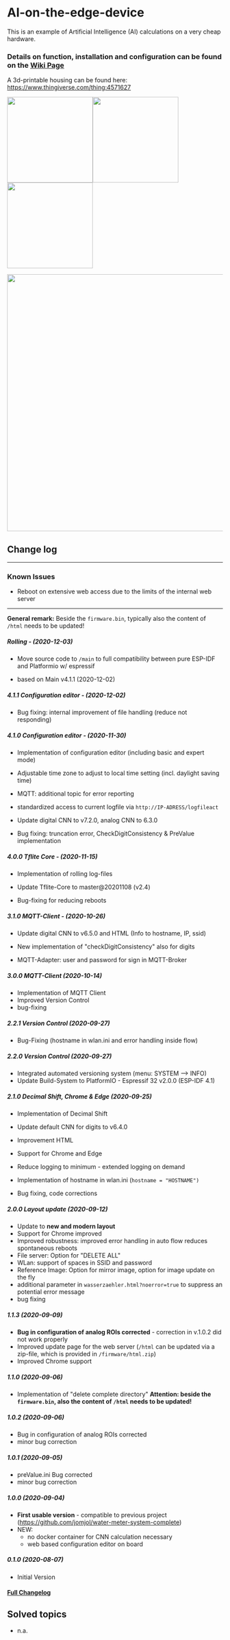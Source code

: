 # AI-on-the-edge-device

This is an example of Artificial Intelligence (AI) calculations on a very cheap hardware.

### Details on **function**, **installation** and **configuration** can be found on the **[Wiki Page](https://github.com/jomjol/AI-on-the-edge-device/wiki)**

A 3d-printable housing can be found here: https://www.thingiverse.com/thing:4571627

<img src="https://raw.githubusercontent.com/jomjol/AI-on-the-edge-device/master/images/watermeter_all.jpg" width="200"><img src="https://raw.githubusercontent.com/jomjol/AI-on-the-edge-device/master/images/main.jpg" width="200"><img src="https://raw.githubusercontent.com/jomjol/AI-on-the-edge-device/master/images/size.png" width="200"> 

<img src="https://raw.githubusercontent.com/jomjol/AI-on-the-edge-device/master/images/watermeter.jpg" width="600"> 




## Change log

------

### Known Issues

* Reboot on extensive web access due to the limits of the internal web server

------

**General remark:** Beside the `firmware.bin`, typically also the content of `/html` needs to be updated!

##### Rolling - (2020-12-03)

* Move source code to `/main` to full compatibility between pure ESP-IDF and Platformio w/ espressif

* based on Main v4.1.1 (2020-12-02)

  

##### 4.1.1 Configuration editor - (2020-12-02)

* Bug fixing: internal improvement of file handling (reduce not responding)

  

##### 4.1.0 Configuration editor - (2020-11-30)

* Implementation of configuration editor (including basic and expert mode)

* Adjustable time zone to adjust to local time setting (incl. daylight saving time)

* MQTT: additional topic for error reporting

* standardized access to current logfile via `http://IP-ADRESS/logfileact`

* Update digital CNN to v7.2.0, analog CNN to 6.3.0

* Bug fixing: truncation error,  CheckDigitConsistency & PreValue implementation

  


##### 4.0.0 Tflite Core - (2020-11-15)
* Implementation of rolling log-files

* Update Tflite-Core to master@20201108 (v2.4)

* Bug-fixing for reducing reboots
  
  

##### 3.1.0 MQTT-Client - (2020-10-26)

* Update digital CNN to v6.5.0 and HTML (Info to hostname, IP, ssid)

* New implementation of "checkDigitConsistency" also for digits
* MQTT-Adapter: user and password for sign in MQTT-Broker

##### 3.0.0 MQTT-Client  (2020-10-14)

* Implementation of MQTT Client
* Improved Version Control
* bug-fixing



##### 2.2.1 Version Control  (2020-09-27)

* Bug-Fixing (hostname in wlan.ini and error handling inside flow)
  


##### 2.2.0 Version Control  (2020-09-27)

* Integrated automated versioning system (menu: SYSTEM --> INFO)
* Update Build-System to PlatformIO - Espressif 32 v2.0.0 (ESP-IDF 4.1)


##### 2.1.0 Decimal Shift, Chrome & Edge  (2020-09-25)

* Implementation of Decimal Shift

* Update default CNN for digits to v6.4.0

* Improvement HTML

* Support for Chrome and Edge

* Reduce logging to minimum - extended logging on demand

* Implementation of hostname in wlan.ini (`hostname = "HOSTNAME")`

* Bug fixing, code corrections


##### 2.0.0 Layout update  (2020-09-12)

  * Update to **new and modern layout**
  * Support for Chrome improved
  * Improved robustness: improved error handling in auto flow reduces spontaneous reboots
  * File server: Option for "DELETE ALL"
  * WLan: support of spaces in SSID and password
  * Reference Image: Option for mirror image, option for image update on the fly
  * additional parameter in `wasserzaehler.html?noerror=true`  to suppress an potential error message
  * bug fixing



##### 1.1.3 (2020-09-09)

* **Bug in configuration of analog ROIs corrected** - correction in v.1.0.2 did not work properly
* Improved update page for the web server (`/html` can be updated via a zip-file, which is provided in `/firmware/html.zip`)
* Improved Chrome support

##### 1.1.0 (2020-09-06)

* Implementation of "delete complete directory"
  **Attention: beside the `firmware.bin`, also the content of `/html` needs to be updated!**



##### 1.0.2 (2020-09-06)

* Bug in configuration of analog ROIs corrected
* minor bug correction

##### 1.0.1 (2020-09-05)

* preValue.ini Bug corrected
* minor bug correction

##### 1.0.0 (2020-09-04)

* **First usable version** - compatible to previous project (https://github.com/jomjol/water-meter-system-complete)
* NEW: 
  * no docker container for CNN calculation necessary
  * web based configuration editor on board

##### 0.1.0 (2020-08-07)

* Initial Version


#### [Full Changelog](Changelog.md)



## Solved topics

* n.a.